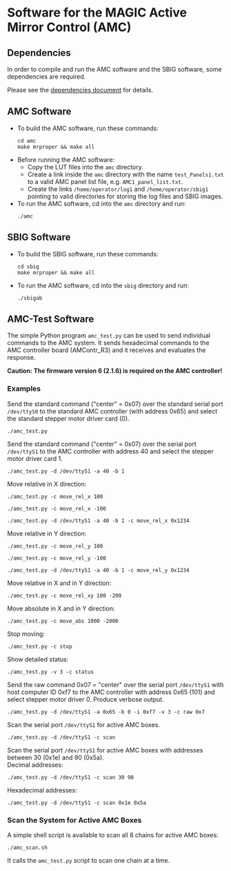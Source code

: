 Software for the MAGIC Active Mirror Control (AMC)
==================================================

## Dependencies

In order to compile and run the AMC software and the SBIG software, some
dependencies are required.

Please see the [dependencies document](Dependencies.md) for details.



## AMC Software

* To build the AMC software, run these commands:
  ```
  cd amc
  make mrproper && make all
  ```
* Before running the AMC software:
  - Copy the LUT files into the `amc` directory.
  - Create a link inside the `amc` directory with the name
    `test_Panels1.txt` to a valid AMC panel list file, e.g.
    `AMC1_panel_list.txt`.
  - Create the links `/home/operator/log1` and `/home/operator/sbig1`
    pointing to valid directories for storing the log files and SBIG images.
* To run the AMC software, cd into the `amc` directory and run:
  ```
  ./amc
  ```



## SBIG Software

* To build the SBIG software, run these commands:
  ```
  cd sbig
  make mrproper && make all
  ```
* To run the AMC software, cd into the `sbig` directory and run:
  ```
  ./sbigab
  ```



## AMC-Test Software

The simple Python program `amc_test.py` can be used to send individual
commands to the AMC system. It sends hexadecimal commands to the AMC controller
board (AMContr_R3) and it receives and evaluates the response.  

__Caution: The firmware version 6 (2.1.6) is required on the AMC controller!__


### Examples

Send the standard command ("center" = 0x07) over the standard serial port
`/dev/ttyS0` to the standard AMC controller (with address 0x65) and select
the standard stepper motor driver card (0).
```
./amc_test.py
```

Send the standard command ("center" = 0x07) over the serial port
`/dev/ttyS1` to the AMC controller with address 40 and select the stepper
motor driver card 1.
```
./amc_test.py -d /dev/ttyS1 -a 40 -b 1
```

Move relative in X direction:
```
./amc_test.py -c move_rel_x 100
```
```
./amc_test.py -c move_rel_x -100
```
```
./amc_test.py -d /dev/ttyS1 -a 40 -b 1 -c move_rel_x 0x1234
```

Move relative in Y direction:
```
./amc_test.py -c move_rel_y 100
```
```
./amc_test.py -c move_rel_y -100
```
```
./amc_test.py -d /dev/ttyS1 -a 40 -b 1 -c move_rel_y 0x1234
```

Move relative in X and in Y direction:
```
./amc_test.py -c move_rel_xy 100 -200
```

Move absolute in X and in Y direction:
```
./amc_test.py -c move_abs 1000 -2000
```

Stop moving:
```
./amc_test.py -c stop
```

Show detailed status:
```
./amc_test.py -v 3 -c status
```

Send the raw command 0x07 = "center" over the serial port `/dev/ttyS1` with
host computer ID 0xf7 to the AMC controller with address 0x65 (101) and select
stepper motor driver 0. Produce verbose output.
```
./amc_test.py -d /dev/ttyS1 -a 0x65 -b 0 -i 0xf7 -v 3 -c raw 0x7
```

Scan the serial port `/dev/ttyS1` for active AMC boxes.
```
./amc_test.py -d /dev/ttyS1 -c scan
```

Scan the serial port `/dev/ttyS1` for active AMC boxes with addresses
between 30 (0x1e) and 90 (0x5a).  
Decimal addresses:
```
./amc_test.py -d /dev/ttyS1 -c scan 30 90
```
Hexadecimal addresses:
```
./amc_test.py -d /dev/ttyS1 -c scan 0x1e 0x5a
```


### Scan the System for Active AMC Boxes

A simple shell script is available to scan all 8 chains for active AMC boxes:
```
./amc_scan.sh
```
It calls the `amc_test.py` script to scan one chain at a time.

